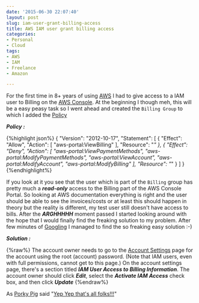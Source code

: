 ```yaml
---
date: '2015-06-30 22:07:40'
layout: post
slug: iam-user-grant-billing-access
title: AWS IAM user grant billing access
categories:
- Personal
- Cloud
tags:
- AWS
- IAM
- Freelance
- Amazon

---
```


For the first time in 8+ years of using [AWS](https://aws.amazon.com/) I had to give access to a IAM user to Billing on the [AWS Console](https://console.aws.amazon.com). At the beginning I though meh, this will be a easy peasy task so I went ahead and created the `Billing Group` to which I added the [Policy](https://docs.aws.amazon.com/IAM/latest/UserGuide/policies_overview.html)

***Policy :***

{%highlight json%}
{
    "Version": "2012-10-17",
    "Statement": [
        {
            "Effect": "Allow",
            "Action": [
                "aws-portal:ViewBilling"
            ],
            "Resource": "*"
        },
        {
            "Effect": "Deny",
            "Action": [
                "aws-portal:ViewPaymentMethods",
                "aws-portal:ModifyPaymentMethods",
                "aws-portal:ViewAccount",
                "aws-portal:ModifyAccount",
                "aws-portal:ModifyBilling"
            ],
            "Resource": "*"
        }
    ]
}{%endhighlight%}


If you look at it you see that the user which is part of the `Billing` group has pretty much a ***read-only*** access to the Billing part of the AWS Console Portal. So looking at AWS documentation everything is right and the user should be able to see the invoices/costs or at least this should happen in theory but the reality is different, my test user still doesn't have access to bills. After the ***ARGHHHHH*** moment passed I started looking around with the hope that I would finally find the freaking solution to my problem. After few minutes of [Googling](https://www.urbandictionary.com/define.php?term=Googling&defid=1306) I managed to find the so freaking easy solution :-)

***Solution :***

{%raw%}
The account owner needs to go to the [Account Settings](https://console.aws.amazon.com/billing/home#/account) page for the account using the root (account) password. (Note that IAM users, even with full permissions, cannot get to this page.) On the account settings page, there's a section titled ***IAM User Access to Billing Information***. The account owner should click ***Edit***, select the ***Activate IAM Access*** check box, and then click ***Update***
{%endraw%}

As [Porky Pig](https://en.wikipedia.org/wiki/Porky_Pig) said "[Yep Yep that's all folks!!!](http://www.youtube.com/watch?v=gBzJGckMYO4)"

